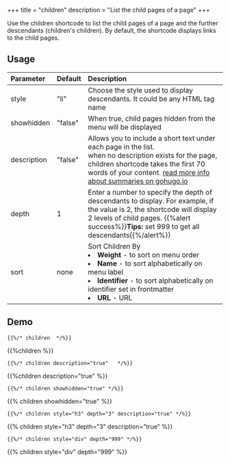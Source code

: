 +++
title = "children"
description = "List the child pages of a page"
+++


Use the children shortcode to list the child pages of a page and the further descendants (children's children). By default, the shortcode displays links to the child pages.

## Usage

| Parameter | Default | Description |
|:--|:--|:--|
| style | "li" | Choose the style used to display descendants. It could be any HTML tag name |
| showhidden | "false" | When true, child pages hidden from the menu will be displayed |
| description  | "false" | Allows you to include a short text under each page in the list.<br/>when no description exists for the page, children shortcode takes the first 70 words of your content. [read more info about summaries on gohugo.io](https://gohugo.io/content/summaries/)  |
| depth | 1 | Enter a number to specify the depth of descendants to display. For example, if the value is 2, the shortcode will display 2 levels of child pages. {{%alert success%}}**Tips:** set 999 to get all descendants{{%/alert%}}|
| sort | none | Sort Children By<br><li><strong>Weight</strong> - to sort on menu order</li><li><strong>Name</strong> - to sort alphabetically on menu label</li><li><strong>Identifier</strong> - to sort alphabetically on identifier set in frontmatter</li><li><strong>URL</strong> - URL</li> |



## Demo

	{{%/* children  */%}}

{{%children %}}

	{{%/* children description="true"   */%}}

{{%children description="true"   %}}

	{{%/* children showhidden="true" */%}}

{{% children showhidden="true" %}}

	{{%/* children style="h3" depth="3" description="true" */%}}

{{% children style="h3" depth="3" description="true" %}}

	{{%/* children style="div" depth="999" */%}}

{{% children style="div" depth="999" %}}






